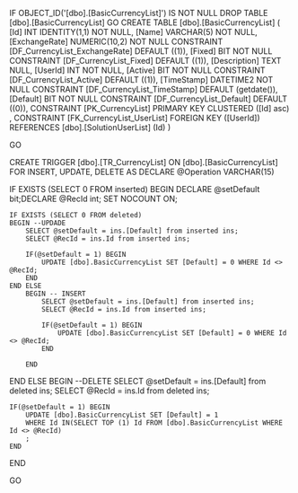 ﻿
 IF OBJECT_ID('[dbo].[BasicCurrencyList]') IS NOT NULL 
 DROP TABLE [dbo].[BasicCurrencyList] 
 GO
 CREATE TABLE [dbo].[BasicCurrencyList] ( 
 [Id]            INT              IDENTITY(1,1)          NOT NULL,
 [Name]          VARCHAR(5)                              NOT NULL,
 [ExchangeRate]  NUMERIC(10,2)                           NOT NULL  CONSTRAINT [DF_CurrencyList_ExchangeRate] DEFAULT ((1)),
 [Fixed]         BIT                                     NOT NULL  CONSTRAINT [DF_CurrencyList_Fixed] DEFAULT ((1)),
 [Description]   TEXT                                        NULL,
 [UserId]        INT                                     NOT NULL,
 [Active]        BIT                                     NOT NULL  CONSTRAINT [DF_CurrencyList_Active] DEFAULT ((1)),
 [TimeStamp]     DATETIME2                               NOT NULL  CONSTRAINT [DF_CurrencyList_TimeStamp] DEFAULT (getdate()),
 [Default]       BIT                                     NOT NULL  CONSTRAINT [DF_CurrencyList_Default] DEFAULT ((0)),
 CONSTRAINT   [PK_CurrencyList]  PRIMARY KEY CLUSTERED    ([Id] asc) ,
 CONSTRAINT [FK_CurrencyList_UserList] FOREIGN KEY ([UserId]) REFERENCES [dbo].[SolutionUserList] (Id) )
 
 
 GO
 
 CREATE   TRIGGER [dbo].[TR_CurrencyList] ON [dbo].[BasicCurrencyList]
FOR INSERT, UPDATE, DELETE
AS
DECLARE @Operation VARCHAR(15)
 
IF EXISTS (SELECT 0 FROM inserted)
BEGIN
	DECLARE @setDefault bit;DECLARE @RecId int;
	SET NOCOUNT ON;

    IF EXISTS (SELECT 0 FROM deleted)
    BEGIN --UPDADE
		SELECT @setDefault = ins.[Default] from inserted ins;
		SELECT @RecId = ins.Id from inserted ins;

		IF(@setDefault = 1) BEGIN
			UPDATE [dbo].BasicCurrencyList SET [Default] = 0 WHERE Id <> @RecId; 		
		END
	END ELSE
		BEGIN -- INSERT
			SELECT @setDefault = ins.[Default] from inserted ins;
			SELECT @RecId = ins.Id from inserted ins;

			IF(@setDefault = 1) BEGIN
				UPDATE [dbo].BasicCurrencyList SET [Default] = 0 WHERE Id <> @RecId; 		
			END
		
		END
END ELSE 
BEGIN --DELETE
	SELECT @setDefault = ins.[Default] from deleted ins;
	SELECT @RecId = ins.Id from deleted ins;

	IF(@setDefault = 1) BEGIN
		UPDATE [dbo].BasicCurrencyList SET [Default] = 1  
		WHERE Id IN(SELECT TOP (1) Id FROM [dbo].BasicCurrencyList WHERE Id <> @RecId)
		;
	END
END

 GO